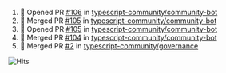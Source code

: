 <!--START_SECTION:activity-->
1. 💪 Opened PR [#106](https://github.com/typescript-community/community-bot/pull/106) in [typescript-community/community-bot](https://github.com/typescript-community/community-bot)
2. 🎉 Merged PR [#105](https://github.com/typescript-community/community-bot/pull/105) in [typescript-community/community-bot](https://github.com/typescript-community/community-bot)
3. 💪 Opened PR [#105](https://github.com/typescript-community/community-bot/pull/105) in [typescript-community/community-bot](https://github.com/typescript-community/community-bot)
4. 🎉 Merged PR [#104](https://github.com/typescript-community/community-bot/pull/104) in [typescript-community/community-bot](https://github.com/typescript-community/community-bot)
5. 🎉 Merged PR [#2](https://github.com/typescript-community/governance/pull/2) in [typescript-community/governance](https://github.com/typescript-community/governance)
<!--END_SECTION:activity-->

![Hits](https://hitcounter.pythonanywhere.com/count/tag.svg?url=https%3A%2F%2Fgithub.com%2Frobertwestbury)
